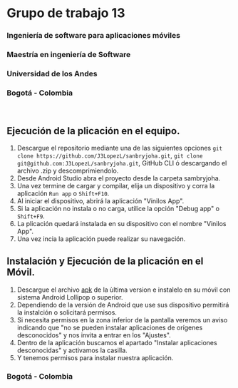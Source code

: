 # Grupo de trabajo 13
### Ingeniería de software para aplicaciones móviles
### Maestría en ingeniería de Software<br>
### Universidad de los Andes<br>
### Bogotá - Colombia
<br>

## Ejecución de la plicación en el equipo.

1. Descargue el repositorio mediante una de las siguientes opciones ```git clone https://github.com/J3LopezL/sanbryjoha.git```, ```git clone git@github.com:J3LopezL/sanbryjoha.git```, GitHub CLI ó descargando el archivo .zip y descomprimiendolo.
2. Desde Android Studio abra el proyecto desde la carpeta sambryjoha.
3. Una vez termine de cargar y compilar, elija un dispositivo y corra la aplicación ```Run app``` o ```Shift+F10```.
4. Al iniciar el dispositivo, abrirá la aplicación "Vinilos App".
5. Si la aplicación no instala o no carga, utilice la opción "Debug app" o ```Shift+F9```.
6. La plicación quedará instalada en su dispositivo con el nombre "Vinilos App".
7. Una vez incia la aplicación puede realizar su navegación.

## Instalación y Ejecución de la plicación en el Móvil.
1. Descargue el archivo [apk]() de la ùltima version e instalelo en su móvil con sistema Android Lollipop o superior.
2. Dependiendo de la versión de Android que use sus dispositivo permitirá la instalción o solicitará permisos.
3. Si necesita permisos en la zona inferior de la pantalla veremos un aviso indicando que "no se pueden instalar aplicaciones de orígenes desconocidos" y nos invita a entrar en los "Ajustes".
4. Dentro de la aplicación buscamos el apartado "Instalar aplicaciones desconocidas" y activamos la casilla.
5. Y tenemos permisos para instalar nuestra aplicación.

### Bogotá - Colombia
